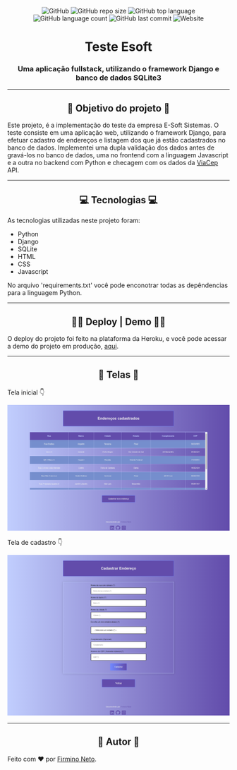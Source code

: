 <!--<div align='center'></div>-->

<div align='center'>

![GitHub](https://img.shields.io/github/license/firminoneto11/teste-esoft?style=for-the-badge)
![GitHub repo size](https://img.shields.io/github/repo-size/firminoneto11/teste-esoft?style=for-the-badge)
![GitHub top language](https://img.shields.io/github/languages/top/firminoneto11/teste-esoft?style=for-the-badge)
![GitHub language count](https://img.shields.io/github/languages/count/firminoneto11/teste-esoft?style=for-the-badge)
![GitHub last commit](https://img.shields.io/github/last-commit/firminoneto11/teste-esoft?style=for-the-badge)
![Website](https://img.shields.io/website?down_message=Offline&style=for-the-badge&up_message=Online&url=https%3A%2F%2Fesoft.herokuapp.com%2F)
</div>

<div align='center'>
    <h1>Teste Esoft</h1>
    <h3>Uma aplicação fullstack, utilizando o framework Django e banco de dados SQLite3</h3>
</div>
<hr>

<div align='center'><h2>🤔 Objetivo do projeto 🤔</h2></div>
<p>Este projeto, é a implementação do teste da empresa E-Soft Sistemas. O teste consiste em uma aplicação web, utilizando o framework Django, para efetuar cadastro de endereços e listagem dos que já estão cadastrados no banco de dados. Implementei uma dupla validação dos dados antes de gravá-los no banco de dados, uma no frontend com a linguagem Javascript e a outra no backend com Python e checagem com os dados da <a href='https://viacep.com.br/'>ViaCep</a> API.</p>
<hr>

<div align='center'><h2>💻 Tecnologias 💻</h2></div>
<p>As tecnologias utilizadas neste projeto foram:</p>

- Python
- Django
- SQLite
- HTML
- CSS
- Javascript

<p>No arquivo 'requirements.txt' você pode enconotrar todas as depêndencias para a linguagem Python.</p>
<hr>

<div align='center'><h2>🚧🚦 Deploy | Demo 🚦🚧</h2></div>
<p>O deploy do projeto foi feito na plataforma da Heroku, e você pode acessar a demo do projeto em produção, <a href='https://esoft.herokuapp.com/'>aqui</a>.</p>
<hr>

<div align='center'><h2>👻 Telas 👻</h2></div>
<p>Tela inicial 👇</p>
<img src='./readme_content/ss1.png' alt='Screenshot da primeira tela'>
<p>Tela de cadastro 👇</p>
<img src='./readme_content/ss2.png' alt='Screenshot da segunda tela'>
<hr>

<div align='center'><h2>👾 Autor 👾</h2></div>
<p>Feito com ❤ por <a href='https://github.com/firminoneto11'>Firmino Neto</a>.</p>